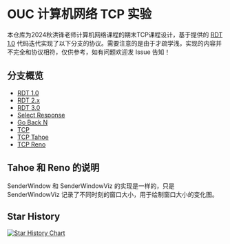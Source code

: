 # OUC 计算机网络 TCP 实验

本仓库为2024秋洪锋老师计算机网络课程的期末TCP课程设计，基于提供的 [RDT 1.0](https://github.com/hongjr03/OUC-TCP-Lab/tree/RDT1.0-initial) 代码迭代实现了以下分支的协议。需要注意的是由于才疏学浅，实现的内容并不完全和协议相符，仅供参考，如有问题欢迎发 Issue 告知！

## 分支概览

- [RDT 1.0](https://github.com/hongjr03/OUC-TCP-Lab/tree/RDT1.0-initial)
- [RDT 2.x](https://github.com/hongjr03/OUC-TCP-Lab/tree/RDT2.x)
- [RDT 3.0](https://github.com/hongjr03/OUC-TCP-Lab/tree/RDT3.0)
- [Select Response](https://github.com/hongjr03/OUC-TCP-Lab/tree/Select-Response)
- [Go Back N](https://github.com/hongjr03/OUC-TCP-Lab/tree/Go-Back-N)
- [TCP](https://github.com/hongjr03/OUC-TCP-Lab/tree/TCP)
- [TCP Tahoe](https://github.com/hongjr03/OUC-TCP-Lab/tree/TCP-Tahoe)
- [TCP Reno](https://github.com/hongjr03/OUC-TCP-Lab/tree/TCP-Reno)

## Tahoe 和 Reno 的说明

SenderWindow 和 SenderWindowViz 的实现是一样的，只是 SenderWindowViz 记录了不同时刻的窗口大小，用于绘制窗口大小的变化图。

## Star History

<a href="https://star-history.com/#hongjr03/OUC-TCP-Lab&Date">
 <picture>
   <source media="(prefers-color-scheme: dark)" srcset="https://api.star-history.com/svg?repos=hongjr03/OUC-TCP-Lab&type=Date&theme=dark" />
   <source media="(prefers-color-scheme: light)" srcset="https://api.star-history.com/svg?repos=hongjr03/OUC-TCP-Lab&type=Date" />
   <img alt="Star History Chart" src="https://api.star-history.com/svg?repos=hongjr03/OUC-TCP-Lab&type=Date" />
 </picture>
</a>
